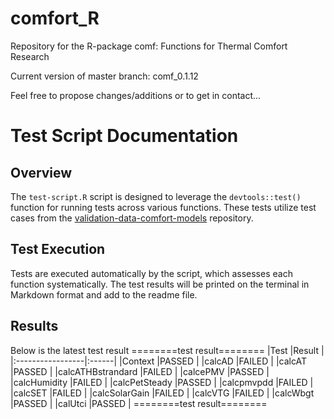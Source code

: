# comfort_R
Repository for the R-package comf: Functions for Thermal Comfort Research

Current version of master branch: comf_0.1.12

Feel free to propose changes/additions or to get in contact...

# Test Script Documentation

## Overview
The `test-script.R` script is designed to leverage the `devtools::test()` function for running tests across various functions. These tests utilize test cases from the [validation-data-comfort-models](https://github.com/FedericoTartarini/validation-data-comfort-models) repository.

## Test Execution
Tests are executed automatically by the script, which assesses each function systematically. The test results will be printed on the terminal in Markdown format and add to the readme file.

## Results
Below is the latest test result
========test result========
|Test              |Result |
|:-----------------|:------|
|Context           |PASSED |
|calcAD            |FAILED |
|calcAT            |PASSED |
|calcATHBstrandard |FAILED |
|calcePMV          |PASSED |
|calcHumidity      |FAILED |
|calcPetSteady     |PASSED |
|calcpmvpdd        |FAILED |
|calcSET           |FAILED |
|calcSolarGain     |FAILED |
|calcVTG           |FAILED |
|calcWbgt          |PASSED |
|calUtci           |PASSED |
========test result========
